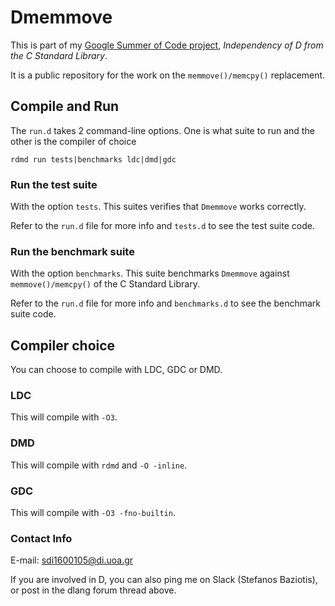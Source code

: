 # Dmemmove

This is part of my [Google Summer of Code project](https://summerofcode.withgoogle.com/organizations/6103365956665344/#5475582328963072), _Independency of D from the C Standard Library_.

It is a public repository for the work on the `memmove()/memcpy()` replacement.

## Compile and Run

The `run.d` takes 2 command-line options. One is what suite to run and the other is the compiler of choice

`rdmd run tests|benchmarks ldc|dmd|gdc`

### Run the test suite
With the option `tests`. This suites verifies that `Dmemmove` works correctly.

Refer to the `run.d` file for more info and `tests.d` to see the test suite code.

### Run the benchmark suite
With the option `benchmarks`. This suite benchmarks `Dmemmove` against `memmove()/memcpy()` of the C Standard Library.

Refer to the `run.d` file for more info and `benchmarks.d` to see the benchmark suite code.

## Compiler choice
You can choose to compile with LDC, GDC or DMD.

### LDC
This will compile with `-O3`.

### DMD
This will compile with `rdmd` and `-O -inline`.

### GDC
This will compile with `-O3 -fno-builtin`.

### Contact Info

E-mail: sdi1600105@di.uoa.gr

If you are involved in D, you can also ping me on Slack (Stefanos Baziotis), or post in the dlang forum thread above.
